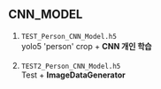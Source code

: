 ## CNN_MODEL
1. ```TEST_Person_CNN_Model.h5```\
yolo5 'person' crop + **CNN 개인 학습**
<br><br>
2. ```TEST2_Person_CNN_Model.h5```\
Test + **ImageDataGenerator**